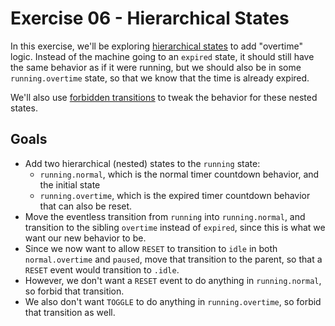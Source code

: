 # Exercise 06 - Hierarchical States

In this exercise, we'll be exploring [hierarchical states](https://xstate.js.org/docs/guides/hierarchical.html) to add "overtime" logic. Instead of the machine going to an `expired` state, it should still have the same behavior as if it were running, but we should also be in some `running.overtime` state, so that we know that the time is already expired.

We'll also use [forbidden transitions](https://xstate.js.org/docs/guides/transitions.html#forbidden-transitions) to tweak the behavior for these nested states.

## Goals

- Add two hierarchical (nested) states to the `running` state:
  - `running.normal`, which is the normal timer countdown behavior, and the initial state
  - `running.overtime`, which is the expired timer countdown behavior that can also be reset.
- Move the eventless transition from `running` into `running.normal`, and transition to the sibling `overtime` instead of `expired`, since this is what we want our new behavior to be.
- Since we now want to allow `RESET` to transition to `idle` in both `normal.overtime` and `paused`, move that transition to the parent, so that a `RESET` event would transition to `.idle`.
- However, we don't want a `RESET` event to do anything in `running.normal`, so forbid that transition.
- We also don't want `TOGGLE` to do anything in `running.overtime`, so forbid that transition as well.
